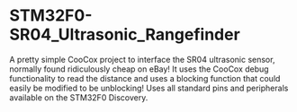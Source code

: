 STM32F0-SR04_Ultrasonic_Rangefinder
===================================

A pretty simple CooCox project to interface the SR04 ultrasonic sensor, normally found ridiculously cheap on eBay! It uses the CooCox debug functionality to read the distance and uses a blocking function that could easily be modified to be unblocking! Uses all standard pins and peripherals available on the STM32F0 Discovery.
